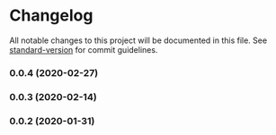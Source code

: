 # Changelog

All notable changes to this project will be documented in this file. See [standard-version](https://github.com/conventional-changelog/standard-version) for commit guidelines.

### 0.0.4 (2020-02-27)

### 0.0.3 (2020-02-14)

### 0.0.2 (2020-01-31)
